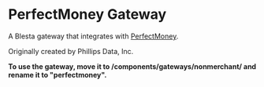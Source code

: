 # PerfectMoney Gateway

A Blesta gateway that integrates with [PerfectMoney](https://perfectmoney.is/).

Originally created by Phillips Data, Inc.

**To use the gateway, move it to /components/gateways/nonmerchant/ and rename it to "perfectmoney".**
